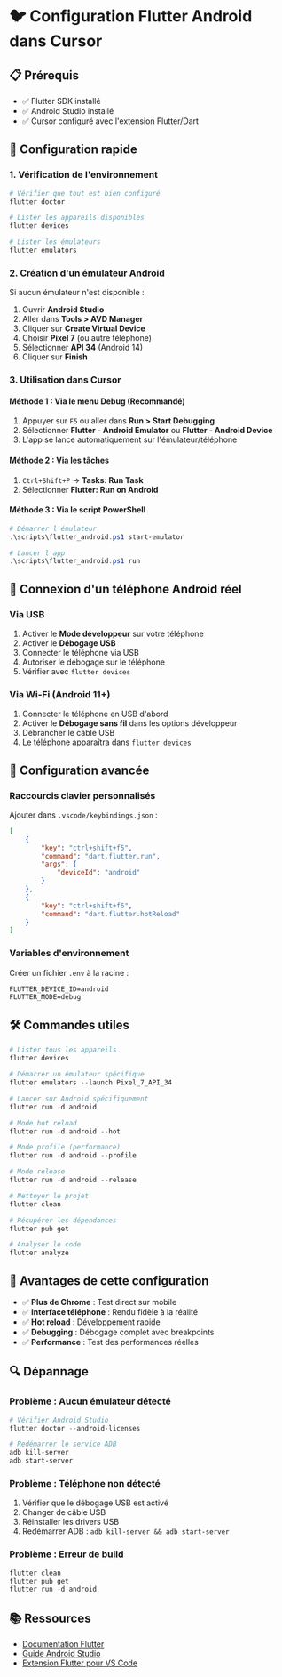 # 🐦 Configuration Flutter Android dans Cursor

## 📋 Prérequis

- ✅ Flutter SDK installé
- ✅ Android Studio installé
- ✅ Cursor configuré avec l'extension Flutter/Dart

## 🚀 Configuration rapide

### 1. Vérification de l'environnement

```powershell
# Vérifier que tout est bien configuré
flutter doctor

# Lister les appareils disponibles
flutter devices

# Lister les émulateurs
flutter emulators
```

### 2. Création d'un émulateur Android

Si aucun émulateur n'est disponible :

1. Ouvrir **Android Studio**
2. Aller dans **Tools > AVD Manager**
3. Cliquer sur **Create Virtual Device**
4. Choisir **Pixel 7** (ou autre téléphone)
5. Sélectionner **API 34** (Android 14)
6. Cliquer sur **Finish**

### 3. Utilisation dans Cursor

#### Méthode 1 : Via le menu Debug (Recommandé)
1. Appuyer sur `F5` ou aller dans **Run > Start Debugging**
2. Sélectionner **Flutter - Android Emulator** ou **Flutter - Android Device**
3. L'app se lance automatiquement sur l'émulateur/téléphone

#### Méthode 2 : Via les tâches
1. `Ctrl+Shift+P` → **Tasks: Run Task**
2. Sélectionner **Flutter: Run on Android**

#### Méthode 3 : Via le script PowerShell
```powershell
# Démarrer l'émulateur
.\scripts\flutter_android.ps1 start-emulator

# Lancer l'app
.\scripts\flutter_android.ps1 run
```

## 📱 Connexion d'un téléphone Android réel

### Via USB
1. Activer le **Mode développeur** sur votre téléphone
2. Activer le **Débogage USB**
3. Connecter le téléphone via USB
4. Autoriser le débogage sur le téléphone
5. Vérifier avec `flutter devices`

### Via Wi-Fi (Android 11+)
1. Connecter le téléphone en USB d'abord
2. Activer le **Débogage sans fil** dans les options développeur
3. Débrancher le câble USB
4. Le téléphone apparaîtra dans `flutter devices`

## 🔧 Configuration avancée

### Raccourcis clavier personnalisés

Ajouter dans `.vscode/keybindings.json` :

```json
[
    {
        "key": "ctrl+shift+f5",
        "command": "dart.flutter.run",
        "args": {
            "deviceId": "android"
        }
    },
    {
        "key": "ctrl+shift+f6",
        "command": "dart.flutter.hotReload"
    }
]
```

### Variables d'environnement

Créer un fichier `.env` à la racine :

```env
FLUTTER_DEVICE_ID=android
FLUTTER_MODE=debug
```

## 🛠️ Commandes utiles

```powershell
# Lister tous les appareils
flutter devices

# Démarrer un émulateur spécifique
flutter emulators --launch Pixel_7_API_34

# Lancer sur Android spécifiquement
flutter run -d android

# Mode hot reload
flutter run -d android --hot

# Mode profile (performance)
flutter run -d android --profile

# Mode release
flutter run -d android --release

# Nettoyer le projet
flutter clean

# Récupérer les dépendances
flutter pub get

# Analyser le code
flutter analyze
```

## 🎯 Avantages de cette configuration

- ✅ **Plus de Chrome** : Test direct sur mobile
- ✅ **Interface téléphone** : Rendu fidèle à la réalité
- ✅ **Hot reload** : Développement rapide
- ✅ **Debugging** : Débogage complet avec breakpoints
- ✅ **Performance** : Test des performances réelles

## 🔍 Dépannage

### Problème : Aucun émulateur détecté
```powershell
# Vérifier Android Studio
flutter doctor --android-licenses

# Redémarrer le service ADB
adb kill-server
adb start-server
```

### Problème : Téléphone non détecté
1. Vérifier que le débogage USB est activé
2. Changer de câble USB
3. Réinstaller les drivers USB
4. Redémarrer ADB : `adb kill-server && adb start-server`

### Problème : Erreur de build
```powershell
flutter clean
flutter pub get
flutter run -d android
```

## 📚 Ressources

- [Documentation Flutter](https://flutter.dev/docs)
- [Guide Android Studio](https://developer.android.com/studio)
- [Extension Flutter pour VS Code](https://marketplace.visualstudio.com/items?itemName=Dart-Code.flutter) 